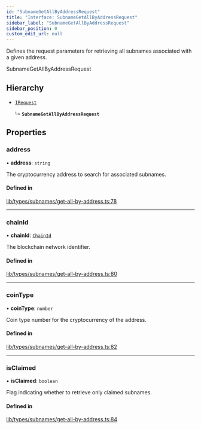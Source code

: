 ```yaml
---
id: "SubnameGetAllByAddressRequest"
title: "Interface: SubnameGetAllByAddressRequest"
sidebar_label: "SubnameGetAllByAddressRequest"
sidebar_position: 0
custom_edit_url: null
---
```


Defines the request parameters for retrieving all subnames associated with a given address.

 SubnameGetAllByAddressRequest

## Hierarchy

- [`IRequest`](IRequest.md)

  ↳ **`SubnameGetAllByAddressRequest`**

## Properties

### address

• **address**: `string`

The cryptocurrency address to search for associated subnames.

#### Defined in

[lib/types/subnames/get-all-by-address.ts:78](https://github.com/JustaName-id/JustaName-sdk/blob/0b5bd45/packages/@justaname.id/sdk/src/lib/types/subnames/get-all-by-address.ts#L78)

___

### chainId

• **chainId**: [`ChainId`](../modules.md#chainid)

The blockchain network identifier.

#### Defined in

[lib/types/subnames/get-all-by-address.ts:80](https://github.com/JustaName-id/JustaName-sdk/blob/0b5bd45/packages/@justaname.id/sdk/src/lib/types/subnames/get-all-by-address.ts#L80)

___

### coinType

• **coinType**: `number`

Coin type number for the cryptocurrency of the address.

#### Defined in

[lib/types/subnames/get-all-by-address.ts:82](https://github.com/JustaName-id/JustaName-sdk/blob/0b5bd45/packages/@justaname.id/sdk/src/lib/types/subnames/get-all-by-address.ts#L82)

___

### isClaimed

• **isClaimed**: `boolean`

Flag indicating whether to retrieve only claimed subnames.

#### Defined in

[lib/types/subnames/get-all-by-address.ts:84](https://github.com/JustaName-id/JustaName-sdk/blob/0b5bd45/packages/@justaname.id/sdk/src/lib/types/subnames/get-all-by-address.ts#L84)
